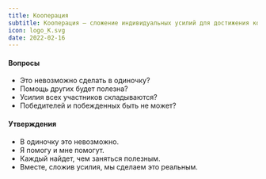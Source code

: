 ```yaml
---
title: Кооперация
subtitle: Кооперация — сложение индивидуальных усилий для достижения коллективных целей
icon: logo_K.svg
date: 2022-02-16
---
```


#### Вопросы

- Это невозможно сделать в одиночку?
- Помощь других будет полезна?
- Усилия всех участников складываются?
- Победителей и побежденных быть не может?

#### Утверждения

- В одиночку это невозможно.
- Я помогу и мне помогут.
- Каждый найдет, чем заняться полезным.
- Вместе, сложив усилия, мы сделаем это реальным.
